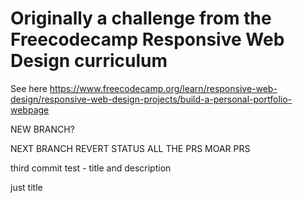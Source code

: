 # Originally a challenge from the Freecodecamp Responsive Web Design curriculum

See here <a href> https://www.freecodecamp.org/learn/responsive-web-design/responsive-web-design-projects/build-a-personal-portfolio-webpage </a>

NEW BRANCH?

NEXT BRANCH REVERT STATUS
ALL THE PRS
MOAR PRS

third commit test - title and description

just title
